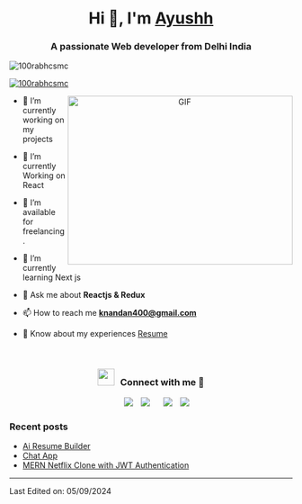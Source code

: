 
<h1 align="center">Hi 👋, I'm <a href="https://100rabhcsmc.github.io/Me.io/" target="blank">
Ayushh</a></h1>
<h3 align="center">A passionate Web developer from Delhi India</h3>

<p align="left"> <img src="https://komarev.com/ghpvc/?username=100rabhcsmc&label=Profile%20views&color=0e75b6&style=flat" alt="100rabhcsmc" /> </p>

<p align="left"> <a href="https://twitter.com/100rabhcsmc" target="blank"><img src="https://img.shields.io/twitter/follow/100rabhcsmc?logo=twitter&style=for-the-badge" alt="100rabhcsmc" /></a> </p>

<a target="_blank" align="center">
  <img align="right" top="500" height="300" width="400" alt="GIF" src="https://media.giphy.com/media/SWoSkN6DxTszqIKEqv/giphy.gif">
</a>

- 🔭 I’m currently working on my projects

- 🌱 I’m currently Working on React

- 🤝 I’m available for freelancing.

- 🌱 I’m currently learning Next js

- 💬 Ask me about **Reactjs & Redux**

- 📫 How to reach me **knandan400@gmail.com**

- 📄 Know about my experiences <a href="" target="blank">Resume</a>
<br/>
<h3 align="center" > <img src="https://media.giphy.com/media/iY8CRBdQXODJSCERIr/giphy.gif" width="30" height="30" style="margin-right: 10px;">Connect with me 🤝 </h3>

<p align="center">

 <div align="center"  class="icons-social" style="margin-left: 10px;">
        <a style="margin-left: 10px;"  target="_blank" href="linkedin.com">
			<img src="https://img.icons8.com/doodle/40/000000/linkedin--v2.png"></a>
        <a style="margin-left: 10px;" target="_blank" href="https://github.com/Ayushm19">
		<img src="https://img.icons8.com/doodle/40/000000/github--v1.png"></a>
	   <a style="margin-left: 10px;" target="_blank" href="https://dev.to/100rabhcsmc">
        <a style="margin-left: 10px;" target="_blank" href="https://www.instagram.com/_.ayush_._mishra._?igsh=MWc1anltMXc5bmkxag%3D%3D&utm_source=qr">
			<img src="https://img.icons8.com/doodle/40/000000/instagram-new--v2.png"></a>
		<a style="margin-left: 10px;" target="_blank" href="twitter.com">
			<img src="https://img.icons8.com/doodle/1x/twitter-squared--v2.png" ></a>
      </div>

</p>

### Recent posts

<!-- BLOG-POST-LIST:START -->

- [Ai Resume Builder](https://github.com/Ayushm19/AI-resume-builder-main)
- [Chat App](https://github.com/Ayushm19/chat-app)
- [MERN Netflix Clone with JWT Authentication](hhttps://github.com/Ayushm19/mern-netflix-clone)
<!-- BLOG-POST-LIST:END -->

---


Last Edited on: 05/09/2024
